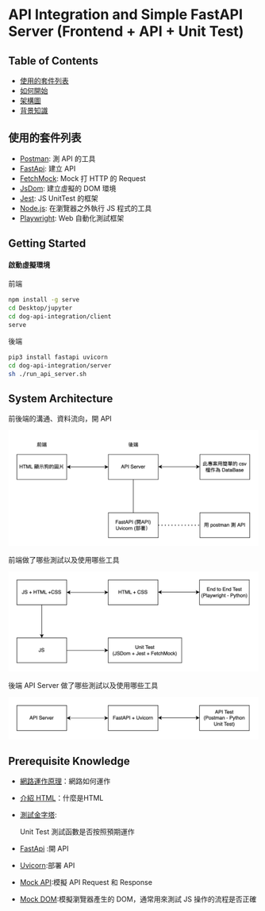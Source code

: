 # API Integration and Simple FastAPI Server (Frontend + API + Unit Test)

## Table of Contents

- <a href="#tech-stack">使用的套件列表</a>
- <a href="#getting-started">如何開始</a>
- <a href="#system-architecture">架構圖</a>
- <a href="#prerequisite">背景知識</a>

<h2 id="tech-stack">使用的套件列表</h2>


- [Postman](https://github.com/postmanlabs/postman-app-support): 測 API 的工具
- [FastApi](https://github.com/tiangolo/fastapi/blob/master/README.md): 建立 API
- [FetchMock](https://github.com/wheresrhys/fetch-mock): Mock 打 HTTP 的 Request
- [JsDom](https://github.com/jsdom/jsdom): 建立虛擬的 DOM 環境
- [Jest](https://trpc.io): JS UnitTest 的框架
- [Node.js](https://github.com/nodejs): 在瀏覽器之外執行 JS 程式的工具
- [Playwright](https://github.com/nodejs): Web 自動化測試框架

<h2 id="getting-started">Getting Started</h2>


#### 啟動虛擬環境

前端
```bash
npm install -g serve
cd Desktop/jupyter
cd dog-api-integration/client
serve
```

後端
```bash
pip3 install fastapi uvicorn
cd dog-api-integration/server
sh ./run_api_server.sh
```

<h2 id="system-architecture">System Architecture</h2>

前後端的溝通、資料流向，開 API

![full-stack-architecture Overview](screenshot/full-stack-architecture-overview.png)

前端做了哪些測試以及使用哪些工具

![Frontend Architecture Overview](screenshot/frontend-architecture-overview.png)

後端 API Server 做了哪些測試以及使用哪些工具


![Backend Architecture Overview](screenshot/backend-architecture-overview.png)


<h2 id="prerequisite">Prerequisite Knowledge</h2>

- [網路運作原理](https://developer.mozilla.org/zh-TW/docs/Learn/Getting_started_with_the_web/How_the_Web_works)：網路如何運作
- [介紹 HTML](https://developer.mozilla.org/zh-TW/docs/Learn/HTML/Introduction_to_HTML)：什麼是HTML
- [測試金字塔](https://medium.com/@nathankpeck/microservice-testing-unit-tests-d795194fe14e):

  Unit Test 測試函數是否按照預期運作


- [FastApi](https://github.com/tiangolo/fastapi/blob/master/README.md) :開 API
- [Uvicorn](https://stackoverflow.com/questions/71435960/what-is-the-purpose-of-uvicorn):部署 API
- [Mock API](https://ithelp.ithome.com.tw/m/articles/10270202):模擬 API Request 和 Response
- [Mock DOM](https://ithelp.ithome.com.tw/m/articles/10270202):模擬瀏覽器產生的 DOM，通常用來測試 JS 操作的流程是否正確








